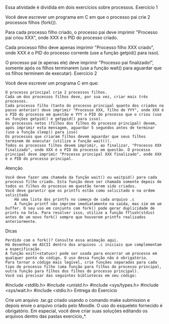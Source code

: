 Essa atividade é dividida em dois exercícios sobre processos.
Exercício 1

Você deve escrever um programa em C em que o processo pai crie 2 processos filhos (fork()). 

Para cada processo filho criado, o processo pai deve imprimir "Processo pai criou XXX", onde XXX é o PID do processo criado.

Cada processo filho deve apenas imprimir "Processo filho XXX criado", onde XXX é o PID do processo corrente (use a função getpid() para isso).

O processo pai (e apenas ele) deve imprimir "Processo pai finalizado!", somente após os filhos terminarem (use a função wait() para aguardar que os filhos terminem de executar).
Exercício 2

Você deve escrever um programa C em que:

    O processo principal crie 2 processos filhos.
    Cada um dos processos filhos deve, por sua vez, criar mais três processos.
    Cada processo filho (tanto do processo principal quanto dos criados no passo anterior) deve imprimir "Processo XXX, filho de YYY", onde XXX é o PID do processo em questão e YYY o PID do processo que o criou (use as funções getpid() e getppid() para isso).
    Os processos netos (filhos dos filhos do processo principal) devem, após imprimir esta mensagem, aguardar 5 segundos antes de terminar (use a função sleep() para isso) 
    Os processos que criaram filhos devem aguardar que seus filhos terminem de executar (utilize a função wait()).
    Todos os processos filhos devem imprimir, ao finalizar, "Processo XXX finalizado", onde XXX é o PID do processo em questão. O processo principal deve imprimir "Processo principal XXX finalizado", onde XXX é o PID do processo principal.

Atenção

    Você deve fazer uma chamada da função wait() ou waitpid() para cada processo filho criado. Esta função deve ser chamada somente depois de todos os filhos do processo em questão terem sido criados. 
    Você deve garantir que os printfs estão como solicitado e na ordem solicitada
        Há uma lista dos printfs no começo de cada arquivo .c
        A função printf não imprime imediatamente na saída, mas sim em um buffer. O seu uso em conjunto com fork() pode gerar duplicidade de prints na tela. Para resolver isso, utilize a função fflush(stdio) antes de um novo fork() sempre que houverem printfs realizados anteriormente.

Dicas

    Perdido com o fork()? Consulte essa animação aqui.
    Há desenhos em ASCII dentro dos arquivos .c iniciais que complementam a especificação.
    A função exit(<status>) pode ser usada para encerrar um processo em qualquer ponto do código. O uso dessa função não é obrigatório.
    Para tornar o código mais legível, crie funções separadas para cada tipo de processo filho (uma função para filhos do processo principal, outra função para filhos dos filhos do processo principal).
    Você vai precisar das seguintes bibliotecas em seu código:

#include <stdlib.h>
#include <unistd.h>
#include <sys/types.h>
#include <sys/wait.h>
#include <stdio.h>
Entrega do Exercício

Crie um arquivo .tar.gz criado usando o comando make submission e depois envie o arquivo criado pelo Moodle. O uso do esqueleto fornecido é obrigatório. Em especial, você deve criar suas soluções editando os arquivos dentro das pastas exercicio_*.

